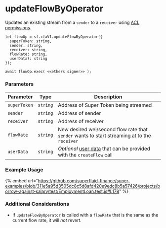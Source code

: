 # updateFlowByOperator

Updates an existing stream from a `sender` to a `receiver` using [ACL permissions](../../cfa-access-control-list-acl/).

```
let flowOp = sf.cfaV1.updateFlowByOperator({
  superToken: string,
  sender: string,
  receiver: string,
  flowRate: string,
  userData?: string
});

await flowOp.exec( <<ethers signer>> );
```

### Parameters

| Parameter    | Type     | Description                                                                                                                                        |
| ------------ | -------- | -------------------------------------------------------------------------------------------------------------------------------------------------- |
| `superToken` | `string` | Address of Super Token being streamed                                                                                                              |
| `sender`     | `string` | Address of sender                                                                                                                                  |
| `receiver`   | `string` | Address of receiver                                                                                                                                |
| `flowRate`   | `string` | New desired wei/second flow rate that `sender` wants to start streaming at to the `receiver`                                                       |
| `userData`   | `string` | _Optional_ [user data](https://docs.superfluid.finance/superfluid/developers/super-apps/user-data) that can be provided with the `createFlow` call |

### Example Usage

{% embed url="https://github.com/superfluid-finance/super-examples/blob/311e5a95d3505dc8c5d8afd420e9edc8b5a57426/projects/borrow-against-salary/test/EmploymentLoan.test.js#L178" %}

### Additional Considerations

* If `updateFlowByOperator` is called with a `flowRate` that is the same as the current flow rate, it will _not_ revert.
